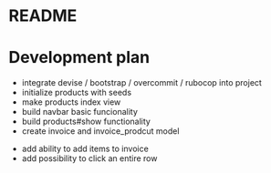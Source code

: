 # README

# Development plan
  + integrate devise / bootstrap / overcommit / rubocop into project
  + initialize products with seeds
  + make products index view
  + build navbar basic funcionality
  + build products#show functionality
  + create invoice and invoice_prodcut model
  - add ability to add items to invoice
  - add possibility to click an entire row